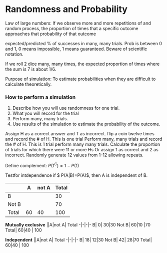 # Randomness and Probability

Law of large numbers: If we observe more and more repetitions of and random process, the proportion of times that a specific outcome approaches that probability of that outcome

expected/predicted % of successes in many, many trials.
Prob is between 0 and 1, 0 means impossible, 1 means guaranteed.
Beware of scientific notation.

If we roll 2 dice many, many times, the expected proportion of times where the sum is 7 is about 1/6.


Purpose of simulation: To estimate probabilities when they are difficult to calculate theoretically.

### How to perform a simulation
1. Describe how you will use randomness for one trial.
2. What you will record for the trial
3. Perform many, many trials.
4. Use results of the simulation to estimate the probability of the outcome.


Assign H as a correct answer and T as incorrect. flip a coin twelve times and record the # of H. This is one trial
Perform many, many trials and record the # of H.
This is 1 trial
perform many many trials.
Calculate the proportion of trials for which there were 11 or more Hs
Or assign 1 as correct and 2 as incorrect. Randomly generate 12 values from 1-12 allowing repeats.

Define complement:
$P(1^C)=1-P(1)$




Testfor intdependence if  $ P(A|B)=P(A)$, then A is independent of B.





||A|not A| Total
-|-|-|-
B| | |30
Not B| | |70
Total| 60|40 | 100


**Mutually exclusive**
||A|not A| Total
-|-|-|-
B| 0| 30|30
Not B| 60|10 |70
Total| 60|40 | 100

**Independent**
||A|not A| Total
-|-|-|-
B| 18| 12|30
Not B| 42| 28|70
Total| 60|40 | 100


